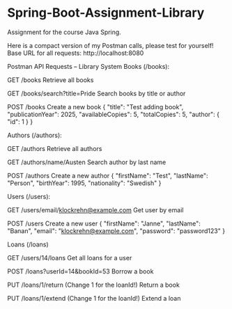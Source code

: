 # Spring-Boot-Assignment-Library
Assignment for the course Java Spring. 

Here is a compact version of my Postman calls, please test for yourself!
Base URL for all requests: http://localhost:8080

Postman API Requests – Library System
Books (/books):

GET /books
Retrieve all books

GET /books/search?title=Pride
Search books by title or author

POST /books
Create a new book
{
  "title": "Test adding book",
  "publicationYear": 2025,
  "availableCopies": 5,
  "totalCopies": 5,
  "author": {
    "id": 1
  }
}

Authors (/authors):

GET /authors
Retrieve all authors

GET /authors/name/Austen
Search author by last name

POST /authors
Create a new author
{
  "firstName": "Test",
  "lastName": "Person",
  "birthYear": 1995,
  "nationality": "Swedish"
}

Users (/users):

GET /users/email/klockrehn@example.com
Get user by email

POST /users
Create a new user
{
  "firstName": "Janne",
  "lastName": "Banan",
  "email": "klockrehn@example.com",
  "password": "password123"
}

Loans (/loans)

GET /users/14/loans
Get all loans for a user

POST /loans?userId=14&bookId=53
Borrow a book

PUT /loans/1/return (Change 1 for the loanId!)
Return a book

PUT /loans/1/extend (Change 1 for the loanId!)
Extend a loan
